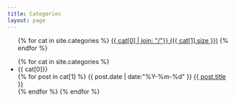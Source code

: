 ```yaml
---
title: Categories
layout: page
---
```

<ul class="tag_box inline">
{% for cat in site.categories %}
<a href="#{{ cat[0] }}" title="{{ cat[0] }}" rel="{{ cat[1].size }}">{{ cat[0] | join: "/"}}<span> ({{ cat[1].size }})</span></a>
{% endfor %}
</ul>
<ul class="listing-item">
{% for cat in site.categories %}
<li class="listing-seperator" id="{{ cat[0] }}">{{ cat[0]}}</li>
 {% for post in cat[1] %}
  <time datetime="{{ post.date | date:"%Y-%m-%d" }}">{{ post.date | date:"%Y-%m-%d" }}</time>
  <a href="{{ site.url }}/en{{ post.url }}" title="{{ post.title }}">{{ post.title }}</a>
  <br />
{% endfor %}
{% endfor %}
</ul>

